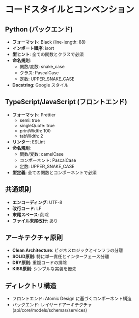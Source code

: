 # コードスタイルとコンベンション

## Python (バックエンド)
- **フォーマット**: Black (line-length: 88)
- **インポート順序**: isort
- **型ヒント**: 全ての関数とクラスで必須
- **命名規則**: 
  - 関数/変数: snake_case
  - クラス: PascalCase
  - 定数: UPPER_SNAKE_CASE
- **Docstring**: Google スタイル

## TypeScript/JavaScript (フロントエンド)
- **フォーマット**: Prettier
  - semi: true
  - singleQuote: true
  - printWidth: 100
  - tabWidth: 2
- **リンター**: ESLint
- **命名規則**:
  - 関数/変数: camelCase
  - コンポーネント: PascalCase
  - 定数: UPPER_SNAKE_CASE
- **型定義**: 全ての関数とコンポーネントで必須

## 共通規則
- **エンコーディング**: UTF-8
- **改行コード**: LF
- **末尾スペース**: 削除
- **ファイル末尾改行**: あり

## アーキテクチャ原則
- **Clean Architecture**: ビジネスロジックとインフラの分離
- **SOLID原則**: 特に単一責任とインターフェース分離
- **DRY原則**: 重複コードの排除
- **KISS原則**: シンプルな実装を優先

## ディレクトリ構造
- フロントエンド: Atomic Design に基づくコンポーネント構造
- バックエンド: レイヤードアーキテクチャ (api/core/models/schemas/services)